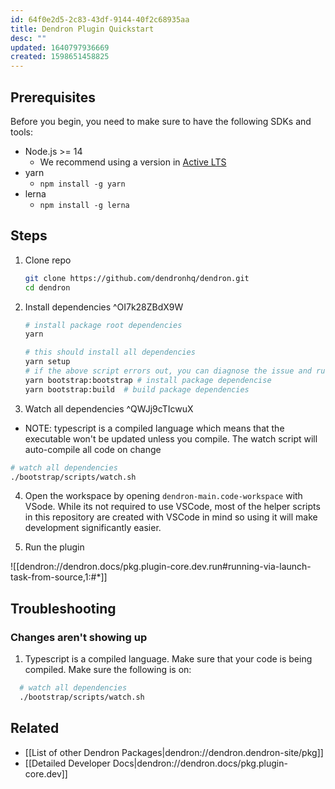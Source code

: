 ```yaml
---
id: 64f0e2d5-2c83-43df-9144-40f2c68935aa
title: Dendron Plugin Quickstart
desc: ""
updated: 1640797936669
created: 1598651458825
---
```


## Prerequisites

Before you begin, you need to make sure to have the following SDKs and tools:

- Node.js >= 14
  - We recommend using a version in [Active LTS](https://nodejs.org/en/about/releases/)
- yarn
  - `npm install -g yarn`
- lerna
  - `npm install -g lerna`

## Steps

1. Clone repo
   ```bash
   git clone https://github.com/dendronhq/dendron.git
   cd dendron
   ```
2. Install dependencies ^OI7k28ZBdX9W

   ```bash
   # install package root dependencies
   yarn

   # this should install all dependencies
   yarn setup
   # if the above script errors out, you can diagnose the issue and run the following scripts sequentially dependeing on where the error occured
   yarn bootstrap:bootstrap # install package dependencise
   yarn bootstrap:build  # build package dependencies
   ```

3. Watch all dependencies ^QWJj9cTIcwuX

- NOTE: typescript is a compiled language which means that the executable won't be updated unless you compile. The watch script will auto-compile all code on change

```sh
# watch all dependencies
./bootstrap/scripts/watch.sh

```

4. Open the workspace by opening `dendron-main.code-workspace` with VSode. While its not required to use VSCode, most of the helper scripts in this repository are created with VSCode in mind so using it will make development significantly easier.

5. Run the plugin

![[dendron://dendron.docs/pkg.plugin-core.dev.run#running-via-launch-task-from-source,1:#*]]

## Troubleshooting

### Changes aren't showing up

1. Typescript is a compiled language. Make sure that your code is being compiled. Make sure the following is on:

```sh
  # watch all dependencies
  ./bootstrap/scripts/watch.sh

```

## Related

- [[List of other Dendron Packages|dendron://dendron.dendron-site/pkg]]
- [[Detailed Developer Docs|dendron://dendron.docs/pkg.plugin-core.dev]]
